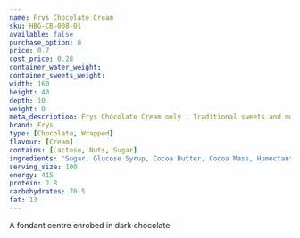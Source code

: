 ```yaml
---
name: Frys Chocolate Cream
sku: HBG-CB-008-01
available: false
purchase_option: 0
price: 0.7
cost_price: 0.28
container_water_weight: 
container_sweets_weight: 
width: 160
height: 40
depth: 10
weight: 0
meta_description: Frys Chocolate Cream only . Traditional sweets and more at Humbugs Confectionery Store. Specialists in satisfying your sweet tooth!
brand: Frys
type: [Chocolate, Wrapped]
flavour: [Cream]
contains: [Lactose, Nuts, Sugar]
ingredients: 'Sugar, Glucose Syrup, Cocoa Butter, Cocoa Mass, Humectant (Glycerol), Vegetable Fats (Palm, Shea), Emulsifiers (Soya Lecithin, E476), Flavourings'
serving_size: 100
energy: 415
protein: 2.8
carbohydrates: 70.5
fat: 13
---
```

A fondant centre enrobed in dark chocolate.
